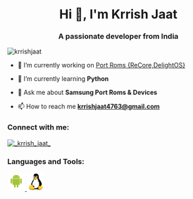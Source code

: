 <h1 align="center">Hi 👋, I'm Krrish Jaat</h1>
<h3 align="center">A passionate developer from India</h3>

<p align="left"> <img src="https://komarev.com/ghpvc/?username=krrishjaat&label=Profile%20views&color=0e75b6&style=flat" alt="krrishjaat" /> </p>

- 🔭 I’m currently working on [Port Roms {ReCore,DelightOS}](https://t.me/GalaxyReCore)

- 🌱 I’m currently learning **Python**

- 💬 Ask me about **Samsung Port Roms & Devices**

- 📫 How to reach me **krrishjaat4763@gmail.com**

<h3 align="left">Connect with me:</h3>
<p align="left">
<a href="https://instagram.com/_krrish_jaat_" target="blank"><img align="center" src="https://raw.githubusercontent.com/rahuldkjain/github-profile-readme-generator/master/src/images/icons/Social/instagram.svg" alt="_krrish_jaat_" height="30" width="40" /></a>
</p>

<h3 align="left">Languages and Tools:</h3>
<p align="left"> <a href="https://developer.android.com" target="_blank" rel="noreferrer"> <img src="https://raw.githubusercontent.com/devicons/devicon/master/icons/android/android-original-wordmark.svg" alt="android" width="40" height="40"/> </a> <a href="https://www.linux.org/" target="_blank" rel="noreferrer"> <img src="https://raw.githubusercontent.com/devicons/devicon/master/icons/linux/linux-original.svg" alt="linux" width="40" height="40"/> </a> </p>
